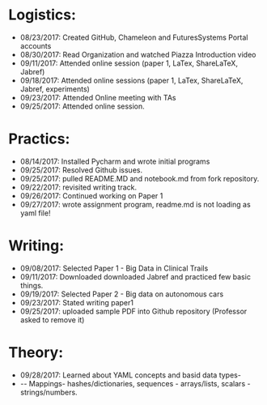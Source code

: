 # Logistics:

* 08/23/2017: Created GitHub, Chameleon and FuturesSystems Portal accounts
* 08/30/2017: Read Organization and watched Piazza Introduction video
* 09/11/2017: Attended online session (paper 1, LaTex, ShareLaTeX, Jabref)
* 09/18/2017: Attended online sessions (paper 1, LaTex, ShareLaTeX, Jabref, experiments)
* 09/23/2017: Attended Online meeting with TAs
* 09/25/2017: Attended online session. 

# Practics:

* 08/14/2017: Installed Pycharm and wrote initial programs
* 09/25/2017: Resolved Github issues.
* 09/25/2017: pulled README.MD and notebook.md from fork repository.
* 09/22/2017: revisited writing track. 
* 09/26/2017: Continued working on Paper 1
* 09/27/2017: wrote assignment program, readme.md is not loading as yaml file!

# Writing:

* 09/08/2017: Selected Paper 1 -  Big Data in Clinical Trails
* 09/11/2017: Downloaded downloaded Jabref and practiced few basic things. 
* 09/19/2017: Selected Paper 2 - Big data on autonomous cars
* 09/23/2017: Stated writing paper1
* 09/25/2017: uploaded sample PDF into Github repository (Professor asked to remove it)

# Theory:
* 09/28/2017: Learned about YAML concepts and basid data types-
* -- Mappings- hashes/dictionaries, sequences - arrays/lists,  scalars - strings/numbers.
